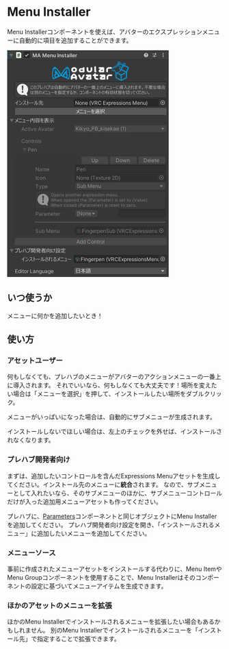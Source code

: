 ﻿# Menu Installer

Menu Installerコンポーネントを使えば、アバターのエクスプレッションメニューに自動的に項目を追加することができます。

![Menu Installer](menu-installer.png)

## いつ使うか

メニューに何かを追加したいとき！

## 使い方

### アセットユーザー

何もしなくても、プレハブのメニューがアバターのアクションメニューの一番上に導入されます。
それでいいなら、何もしなくても大丈夫です！場所を変えたい場合は「メニューを選択」を押して、インストールしたい場所をダブルクリック。

メニューがいっぱいになった場合は、自動的にサブメニューが生成されます。

インストールしないでほしい場合は、左上のチェックを外せば、インストールされなくなります。

### プレハブ開発者向け

まずは、追加したいコントロールを含んだExpressions Menuアセットを生成してください。インストール先のメニューに**統合**されます。
なので、サブメニューとして入れたいなら、そのサブメニューのほかに、サブメニューコントロールだけが入った追加用メニューアセットも作ってください。

プレハブに、[Parameters](parameters.md)コンポーネントと同じオブジェクトにMenu Installerを追加してください。
プレハブ開発者向け設定を開き、「インストールされるメニュー」に追加したいメニューを追加してください。

### メニューソース

事前に作成されたメニューアセットをインストールする代わりに、Menu ItemやMenu Groupコンポーネントを使用することで、Menu Installerはそのコンポーネントの設定に基づいてメニューアイテムを生成できます。

### ほかのアセットのメニューを拡張

ほかのMenu Installerでインストールされるメニューを拡張したい場合もあるかもしれません。
別のMenu Installerでインストールされるメニューを「インストール先」で指定することで拡張できます。